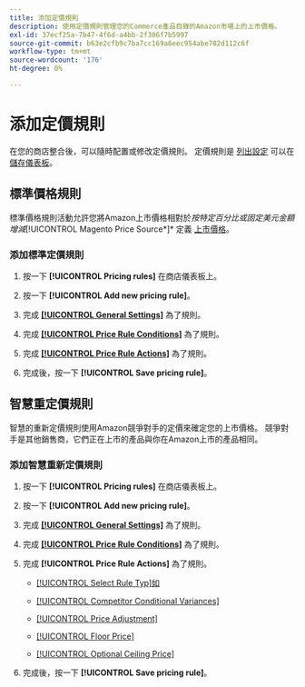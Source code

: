 ```yaml
---
title: 添加定價規則
description: 使用定價規則管理您的Commerce產品目錄的Amazon市場上的上市價格。
exl-id: 37ecf25a-7b47-4f6d-a4bb-2f306f7b5997
source-git-commit: b63e2cfb9c7ba7cc169a6eec954abe782d112c6f
workflow-type: tm+mt
source-wordcount: '176'
ht-degree: 0%

---
```


# 添加定價規則

在您的商店整合後，可以隨時配置或修改定價規則。 定價規則是 [列出設定](./listing-settings.md) 可以在 [儲存儀表板](./amazon-store-dashboard.md)。

## 標準價格規則

標準價格規則活動允許您將Amazon上市價格相對於*按特定百分比或固定美元金額增減&#x200B;*[!UICONTROL Magento Price Source*]* 定義 [上市價格](./listing-price.md)。

### 添加標準定價規則

1. 按一下 **[!UICONTROL Pricing rules]** 在商店儀表板上。

1. 按一下 **[!UICONTROL Add new pricing rule]**。

1. 完成 **[[!UICONTROL General Settings]](./pricing-rule-general-settings.md)** 為了規則。

1. 完成 **[[!UICONTROL Price Rule Conditions]](./pricing-rule-conditions.md)** 為了規則。

1. 完成 **[[!UICONTROL Price Rule Actions]](./standard-price-rules.md)** 為了規則。

1. 完成後，按一下 **[!UICONTROL Save pricing rule]**。

## 智慧重定價規則

智慧的重新定價規則使用Amazon競爭對手的定價來確定您的上市價格。 競爭對手是其他銷售商，它們正在上市的產品與你在Amazon上市的產品相同。

### 添加智慧重新定價規則

1. 按一下 **[!UICONTROL Pricing rules]** 在商店儀表板上。

1. 按一下 **[!UICONTROL Add new pricing rule]**。

1. 完成 **[[!UICONTROL General Settings]](./pricing-rule-general-settings.md)** 為了規則。

1. 完成 **[[!UICONTROL Price Rule Conditions]](./pricing-rule-conditions.md)** 為了規則。

1. 完成 **[!UICONTROL Price Rule Actions]** 為了規則。

   - [[!UICONTROL Select Rule Typ]如](./intelligent-repricing-rules.md)

   - [[!UICONTROL Competitor Conditional Variances]](./competitor-conditional-variances.md)

   - [[!UICONTROL Price Adjustment]](./price-adjustment.md)

   - [[!UICONTROL Floor Price]](./floor-price.md)

   - [[!UICONTROL Optional Ceiling Price]](./optional-ceiling-price.md)

1. 完成後，按一下 **[!UICONTROL Save pricing rule]**。
